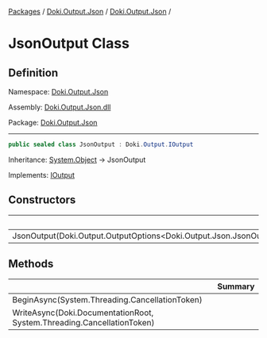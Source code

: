 [Packages](../../README.md) / [Doki.Output.Json](../README.md) / [Doki.Output.Json](README.md) / 

# JsonOutput Class

## Definition

Namespace: [Doki.Output.Json](README.md)

Assembly: [Doki.Output.Json.dll](../README.md)

Package: [Doki.Output.Json](https://www.nuget.org/packages/Doki.Output.Json)

---

```csharp
public sealed class JsonOutput : Doki.Output.IOutput
```

Inheritance: [System.Object](https://learn.microsoft.com/en-us/dotnet/api/System.Object) → JsonOutput

Implements: [IOutput](../../Doki.Output.Abstractions/Doki.Output/Doki.Output.IOutput.md)

## Constructors

|   |Summary|
|---|---|
|JsonOutput(Doki.Output.OutputOptions&lt;Doki.Output.Json.JsonOutput&gt;)||


## Methods

|   |Summary|
|---|---|
|BeginAsync(System.Threading.CancellationToken)||
|WriteAsync(Doki.DocumentationRoot, System.Threading.CancellationToken)||


